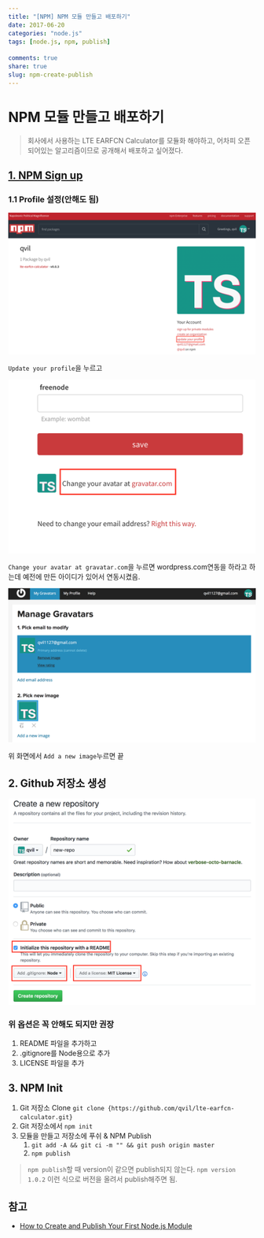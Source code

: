```yaml
---
title: "[NPM] NPM 모듈 만들고 배포하기"
date: 2017-06-20
categories: "node.js"
tags: [node.js, npm, publish]

comments: true
share: true
slug: npm-create-publish
---
```


# NPM 모듈 만들고 배포하기

> 회사에서 사용하는 LTE EARFCN Calculator를 모듈화 해야하고, 어차피 오픈되어있는 알고리즘이므로 공개해서 배포하고 싶어졌다.

## [1. NPM Sign up](https://www.npmjs.com/signup)

### 1.1 Profile 설정(안해도 됨)

![npm-profile-update1](/images/npm-profile-update1.png)

`Update your profile`을 누르고

![npm-profile-update2](/images/npm-profile-update2.png)

`Change your avatar at gravatar.com`을 누르면 wordpress.com연동을 하라고 하는데 예전에 만든 아이디가 있어서 연동시켰음.

![npm-profile-update3](/images/npm-profile-update3.png)

위 화면에서 `Add a new image`누르면 끝

## 2. Github 저장소 생성

![npm-create-repo](/images/npm-create-repo.png)

### 위 옵션은 꼭 안해도 되지만 권장

1. README 파일을 추가하고
1. .gitignore를 Node용으로 추가
1. LICENSE 파일을 추가

## 3. NPM Init

1. Git 저장소 Clone `git clone {https://github.com/qvil/lte-earfcn-calculator.git}`
1. Git 저장소에서 `npm init`
1. 모듈을 만들고 저장소에 푸쉬 & NPM Publish
   1. `git add -A && git ci -m "" && git push origin master`
   1. `npm publish`

> `npm publish`할 때 version이 같으면 publish되지 않는다. `npm version 1.0.2` 이런 식으로 버전을 올려서 publish해주면 됨.

## 참고

- [How to Create and Publish Your First Node.js Module](https://medium.com/@jdaudier/how-to-create-and-publish-your-first-node-js-module-444e7585b738)
